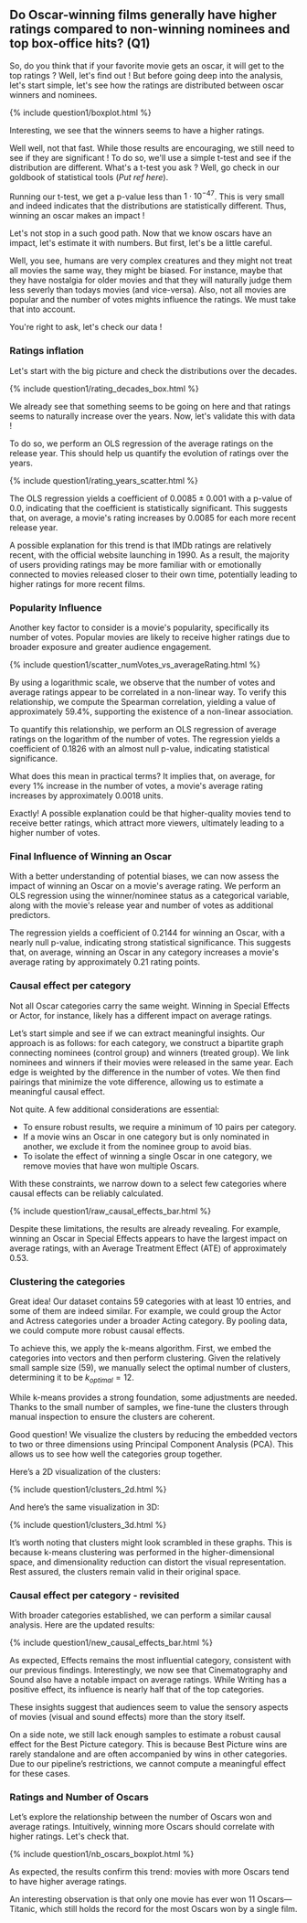 ## Do Oscar-winning films generally have higher ratings compared to non-winning nominees and top box-office hits?  (Q1)



So, do you think that if your favorite movie gets an oscar, it will get to the top ratings ? 
Well, let's find out !
But before going deep into the analysis, let's start simple, let's see how the ratings are distributed between oscar winners and nominees.

<div>
  {% include question1/boxplot.html %}
</div>

Interesting, we see that the winners seems to have a higher ratings. 

<!-- Oscaro : Nice ! So we are done, winning me will get you to the top ! -->

Well well, not that fast. While those results are encouraging, we still need to see if they are significant !
To do so, we'll use a simple t-test and see if the distribution are different. What's a t-test you ask ? 
Well, go check in our goldbook of statistical tools (*Put ref here*).
<!-- On peut éventuellement faire ue sorte de "libre d'or" de nos méthodes stats, mais à voir avec les autres -->

Running our t-test, we get a p-value less than $1\cdot10^{-47}$.
This is very small and indeed indicates that the distributions are statistically different.
Thus, winning an oscar makes an impact !

<!-- Oscaro: I knew it ! -->

Let's not stop in a such good path.
Now that we know oscars have an impact, let's estimate it with numbers.
But first, let's be a little careful.

<!-- Oscaro: Why ? -->

Well, you see, humans are very complex creatures and they might not treat all movies the same way, they might be biased.
For instance, maybe that they have nostalgia for older movies and that they will naturally judge them less severly than todays movies (and vice-versa).
Also, not all movies are popular and the number of votes mights influence the ratings. 
We must take that into account.

<!-- Oscaro: Are you sure about that ? Bring me proofs ! -->

You're right to ask, let's check our data !

### Ratings inflation

Let's start with the big picture and check the distributions over the decades.

<div>
  {% include question1/rating_decades_box.html %}
</div>

We already see that something seems to be going on here and that ratings seems to naturally increase over the years.
Now, let's validate this with data !

To do so, we perform an OLS regression of the average ratings on the release year.
This should help us quantify the evolution of ratings over the years.

<div>
  {% include question1/rating_years_scatter.html %}
</div>

The OLS regression yields a coefficient of $0.0085 \pm 0.001$ with a p-value of $0.0$, indicating that the coefficient is statistically significant. This suggests that, on average, a movie's rating increases by $0.0085$ for each more recent release year.

A possible explanation for this trend is that IMDb ratings are relatively recent, with the official website launching in 1990. As a result, the majority of users providing ratings may be more familiar with or emotionally connected to movies released closer to their own time, potentially leading to higher ratings for more recent films.

<!-- Oscaro: Interesting, we need to take that into account ! -->

### Popularity Influence

Another key factor to consider is a movie's popularity, specifically its number of votes. Popular movies are likely to receive higher ratings due to broader exposure and greater audience engagement.

<div>
  {% include question1/scatter_numVotes_vs_averageRating.html %}
</div>

By using a logarithmic scale, we observe that the number of votes and average ratings appear to be correlated in a non-linear way. To verify this relationship, we compute the Spearman correlation, yielding a value of approximately $59.4\%$, supporting the existence of a non-linear association.

To quantify this relationship, we perform an OLS regression of average ratings on the logarithm of the number of votes. The regression yields a coefficient of $0.1826$ with an almost null p-value, indicating statistical significance.

What does this mean in practical terms? It implies that, on average, for every $1\%$ increase in the number of votes, a movie's average rating increases by approximately $0.0018$ units.

<!-- Oscaro: Oh, I see! So the more popular the movie, the better its ratings. Fair enough. -->

Exactly! A possible explanation could be that higher-quality movies tend to receive better ratings, which attract more viewers, ultimately leading to a higher number of votes.

### Final Influence of Winning an Oscar

With a better understanding of potential biases, we can now assess the impact of winning an Oscar on a movie's average rating. We perform an OLS regression using the winner/nominee status as a categorical variable, along with the movie's release year and number of votes as additional predictors.

The regression yields a coefficient of $0.2144$ for winning an Oscar, with a nearly null p-value, indicating strong statistical significance. This suggests that, on average, winning an Oscar in any category increases a movie's average rating by approximately $0.21$ rating points.


### Causal effect per category

Not all Oscar categories carry the same weight. Winning in Special Effects or Actor, for instance, likely has a different impact on average ratings.
<!-- Oscaro: That's right, I have so many categories. How are we going to figure that out? -->

Let’s start simple and see if we can extract meaningful insights. Our approach is as follows: for each category, we construct a bipartite graph connecting nominees (control group) and winners (treated group). We link nominees and winners if their movies were released in the same year. Each edge is weighted by the difference in the number of votes. We then find pairings that minimize the vote difference, allowing us to estimate a meaningful causal effect.
<!-- Oscaro: That’s it? -->

Not quite. A few additional considerations are essential:

- To ensure robust results, we require a minimum of 10 pairs per category.
- If a movie wins an Oscar in one category but is only nominated in another, we exclude it from the nominee group to avoid bias.
- To isolate the effect of winning a single Oscar in one category, we remove movies that have won multiple Oscars.

With these constraints, we narrow down to a select few categories where causal effects can be reliably calculated.
<div> {% include question1/raw_causal_effects_bar.html %} </div>

Despite these limitations, the results are already revealing. For example, winning an Oscar in Special Effects appears to have the largest impact on average ratings, with an Average Treatment Effect (ATE) of approximately $0.53$.
<!-- Oscaro: Hmm, that’s nice, but couldn’t we do better? I have multiple categories that are quite similar. Couldn’t we group them to get more data? -->

### Clustering the categories

Great idea! Our dataset contains 59 categories with at least 10 entries, and some of them are indeed similar. For example, we could group the Actor and Actress categories under a broader Acting category. By pooling data, we could compute more robust causal effects.

To achieve this, we apply the k-means algorithm. First, we embed the categories into vectors and then perform clustering. Given the relatively small sample size (59), we manually select the optimal number of clusters, determining it to be $k_{optimal} = 12$.

While k-means provides a strong foundation, some adjustments are needed. Thanks to the small number of samples, we fine-tune the clusters through manual inspection to ensure the clusters are coherent.
<!-- Oscaro: That sounds great! But how can I check if the groups are good visually? -->

Good question! We visualize the clusters by reducing the embedded vectors to two or three dimensions using Principal Component Analysis (PCA). This allows us to see how well the categories group together.

Here’s a 2D visualization of the clusters:
<div> {% include question1/clusters_2d.html %} </div>

And here’s the same visualization in 3D:
<div> {% include question1/clusters_3d.html %} </div>

It’s worth noting that clusters might look scrambled in these graphs. This is because k-means clustering was performed in the higher-dimensional space, and dimensionality reduction can distort the visual representation. Rest assured, the clusters remain valid in their original space.


### Causal effect per category - revisited

With broader categories established, we can perform a similar causal analysis. Here are the updated results:
<div> {% include question1/new_causal_effects_bar.html %} </div>

As expected, Effects remains the most influential category, consistent with our previous findings. Interestingly, we now see that Cinematography and Sound also have a notable impact on average ratings. While Writing has a positive effect, its influence is nearly half that of the top categories.

These insights suggest that audiences seem to value the sensory aspects of movies (visual and sound effects) more than the story itself.

On a side note, we still lack enough samples to estimate a robust causal effect for the Best Picture category. This is because Best Picture wins are rarely standalone and are often accompanied by wins in other categories. Due to our pipeline’s restrictions, we cannot compute a meaningful effect for these cases.

<!-- Oscaro: Interesting. I guess we'll have to further analyze the *Best Picture* category then! -->


### Ratings and Number of Oscars

Let’s explore the relationship between the number of Oscars won and average ratings. Intuitively, winning more Oscars should correlate with higher ratings. Let's check  that.
<div> {% include question1/nb_oscars_boxplot.html %} </div>

As expected, the results confirm this trend: movies with more Oscars tend to have higher average ratings.

An interesting observation is that only one movie has ever won 11 Oscars—Titanic, which still holds the record for the most Oscars won by a single film.
<!-- Oscaro: Yeah, I remember that movie—I cried so much! -->
